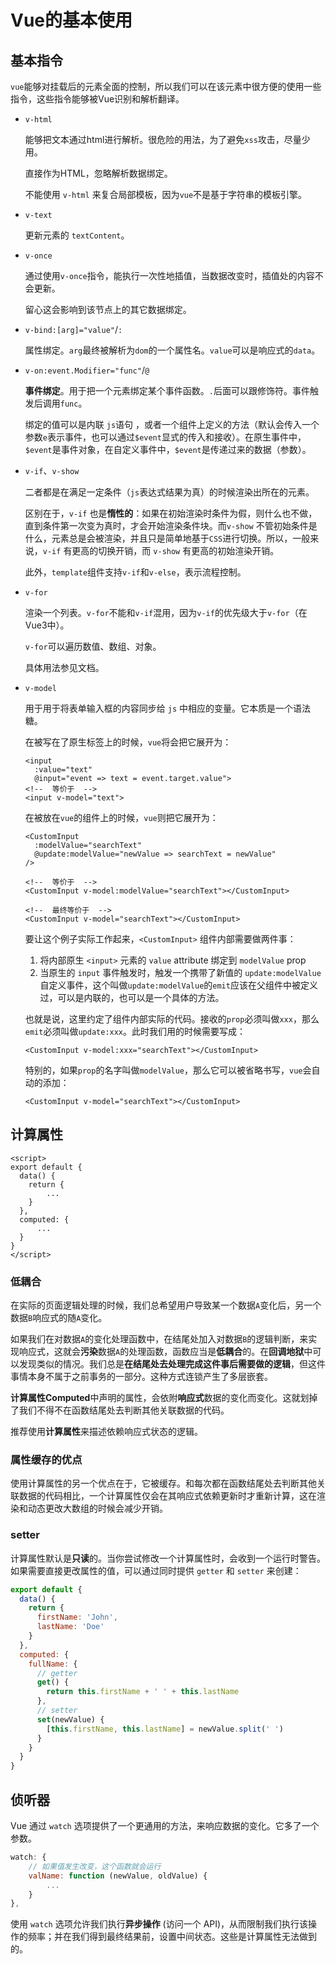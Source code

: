 # Vue的基本使用

## 基本指令

`vue`能够对挂载后的元素全面的控制，所以我们可以在该元素中很方便的使用一些指令，这些指令能够被Vue识别和解析翻译。

- `v-html`

  能够把文本通过html进行解析。很危险的用法，为了避免`xss`攻击，尽量少用。

  直接作为HTML，忽略解析数据绑定。

  不能使用 `v-html` 来复合局部模板，因为`vue`不是基于字符串的模板引擎。

- `v-text`

  更新元素的 `textContent`。

- `v-once`

  通过使用`v-once`指令，能执行一次性地插值，当数据改变时，插值处的内容不会更新。

  留心这会影响到该节点上的其它数据绑定。

- `v-bind:[arg]="value"`/`:`

  属性绑定。`arg`最终被解析为`dom`的一个属性名。`value`可以是响应式的`data`。

- `v-on:event.Modifier="func"`/`@`

  **事件绑定**。用于把一个元素绑定某个事件函数。`.`后面可以跟修饰符。事件触发后调用`func`。

  绑定的值可以是内联 `js`语句 ，或者一个组件上定义的方法（默认会传入一个参数`e`表示事件，也可以通过`$event`显式的传入和接收）。在原生事件中，`$event`是事件对象，在自定义事件中，`$event`是传递过来的数据（参数）。

- `v-if`、`v-show`

  二者都是在满足一定条件（`js`表达式结果为真）的时候渲染出所在的元素。

  区别在于，`v-if` 也是**惰性的**：如果在初始渲染时条件为假，则什么也不做，直到条件第一次变为真时，才会开始渲染条件块。而`v-show` 不管初始条件是什么，元素总是会被渲染，并且只是简单地基于`CSS`进行切换。所以，一般来说，`v-if` 有更高的切换开销，而 `v-show` 有更高的初始渲染开销。

  此外，`template`组件支持`v-if`和`v-else`，表示流程控制。

- `v-for`

  渲染一个列表。`v-for`不能和`v-if`混用，因为`v-if`的优先级大于`v-for`（在Vue3中）。
  
  `v-for`可以遍历数值、数组、对象。
  
  具体用法参见文档。
  
- `v-model`

  用于用于将表单输入框的内容同步给 `js` 中相应的变量。它本质是一个语法糖。
  
  在被写在了原生标签上的时候，`vue`将会把它展开为：
  
  ```vue
  <input
    :value="text"
    @input="event => text = event.target.value">
  <!--  等价于  -->
  <input v-model="text">
  ```
  
  在被放在`vue`的组件上的时候，`vue`则把它展开为：
  
  ```vue
  <CustomInput
    :modelValue="searchText"
    @update:modelValue="newValue => searchText = newValue"
  />
  
  <!--  等价于  -->
  <CustomInput v-model:modelValue="searchText"></CustomInput>
  
  <!--  最终等价于  -->
  <CustomInput v-model="searchText"></CustomInput>
  ```
  
  要让这个例子实际工作起来，`<CustomInput>` 组件内部需要做两件事：
  
  1. 将内部原生 `<input>` 元素的 `value` attribute 绑定到 `modelValue` prop
  2. 当原生的 `input` 事件触发时，触发一个携带了新值的 `update:modelValue` 自定义事件，这个叫做`update:modelValue`的`emit`应该在父组件中被定义过，可以是内联的，也可以是一个具体的方法。
  
  也就是说，这里约定了组件内部实际的代码。接收的`prop`必须叫做`xxx`，那么`emit`必须叫做`update:xxx`。此时我们用的时候需要写成：
  
  ```vue
  <CustomInput v-model:xxx="searchText"></CustomInput>
  ```
  
  特别的，如果`prop`的名字叫做`modelValue`，那么它可以被省略书写，`vue`会自动的添加：
  
  ```vue
  <CustomInput v-model="searchText"></CustomInput>
  ```

## 计算属性

```vue
<script>
export default {
  data() {
    return {
        ...
    }
  },
  computed: {
      ...
  }
}
</script>
```

### 低耦合

在实际的页面逻辑处理的时候，我们总希望用户导致某一个数据`A`变化后，另一个数据`B`响应式的随`A`变化。

如果我们在对数据`A`的变化处理函数中，在结尾处加入对数据`B`的逻辑判断，来实现响应式，这就会**污染**数据`A`的处理函数，函数应当是**低耦合**的。在**回调地狱**中可以发现类似的情况。我们总是**在结尾处去处理完成这件事后需要做的逻辑**，但这件事情本身不属于之前事务的一部分。这种方式连锁产生了多层嵌套。

**计算属性Computed**中声明的属性，会依附**响应式**数据的变化而变化。这就划掉了我们不得不在函数结尾处去判断其他关联数据的代码。

推荐使用**计算属性**来描述依赖响应式状态的逻辑。

### 属性缓存的优点

使用计算属性的另一个优点在于，它被缓存。和每次都在函数结尾处去判断其他关联数据的代码相比，一个计算属性仅会在其响应式依赖更新时才重新计算，这在渲染和动态更改大数组的时候会减少开销。

### setter

计算属性默认是**只读**的。当你尝试修改一个计算属性时，会收到一个运行时警告。如果需要直接更改属性的值，可以通过同时提供 `getter` 和 `setter` 来创建：

```js
export default {
  data() {
    return {
      firstName: 'John',
      lastName: 'Doe'
    }
  },
  computed: {
    fullName: {
      // getter
      get() {
        return this.firstName + ' ' + this.lastName
      },
      // setter
      set(newValue) {
        [this.firstName, this.lastName] = newValue.split(' ')
      }
    }
  }
}
```

## 侦听器

Vue 通过 `watch` 选项提供了一个更通用的方法，来响应数据的变化。它多了一个参数。

```js
watch: {
    // 如果值发生改变，这个函数就会运行
    valName: function (newValue, oldValue) {
		...
    }
},
```

使用 `watch` 选项允许我们执行**异步操作** (访问一个 API)，从而限制我们执行该操作的频率；并在我们得到最终结果前，设置中间状态。这些是计算属性无法做到的。

